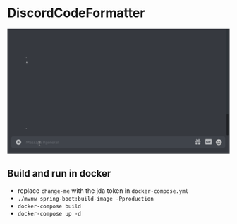 # DiscordCodeFormatter

![code_formatter_demo.gif](code_formatter_demo.gif)

## Build and run in docker

* replace `change-me` with the jda token in `docker-compose.yml`
* `./mvnw spring-boot:build-image -Pproduction`
* `docker-compose build`
* `docker-compose up -d`